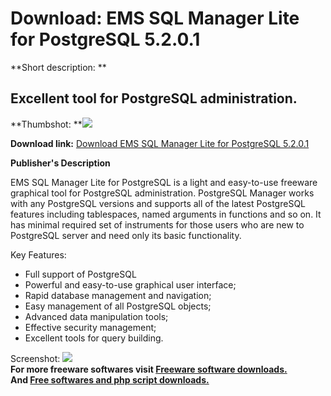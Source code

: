 # Download: EMS SQL Manager Lite for PostgreSQL 5.2.0.1

**Short description: **

## Excellent tool for PostgreSQL administration.

  
**Thumbshot: **![](http://www.freewarefiles.com/screenshot/emspostgresql_md.gif)   
  
**Download link:** [Download EMS SQL Manager Lite for PostgreSQL 5.2.0.1](http://freesoftwares.boysofts.com/EMS-SQL-Manager-Lite-For-PostgreSQL-V_program_15370.html)  
  

**Publisher's Description**  
  

EMS SQL Manager Lite for PostgreSQL is a light and easy-to-use freeware
graphical tool for PostgreSQL administration. PostgreSQL Manager works with
any PostgreSQL versions and supports all of the latest PostgreSQL features
including tablespaces, named arguments in functions and so on. It has minimal
required set of instruments for those users who are new to PostgreSQL server
and need only its basic functionality.

Key Features:

  * Full support of PostgreSQL 
  * Powerful and easy-to-use graphical user interface; 
  * Rapid database management and navigation; 
  * Easy management of all PostgreSQL objects; 
  * Advanced data manipulation tools; 
  * Effective security management; 
  * Excellent tools for query building. 

  
  
Screenshot: ![](http://www.freewarefiles.com/screenshot/emspostgresql.gif)  
**For more freeware softwares visit [Freeware software downloads.](http://freesoftwares.boysofts.com/)**   
**And [Free softwares and php script downloads.](http://www.boysofts.com/)**

